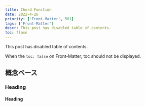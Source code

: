 ```yaml
---
title: Chord Function
date: 2022-4-26
priority: ['Front-Matter', 501]
tags: ['Front-Matter']
descr: This post has disabled table of contents.
toc: flase
---
```


This post has disabled table of contents.

When the `toc: false` on Front-Matter, toc should not be displayed.

## 概念ベース

### Heading

#### Heading
